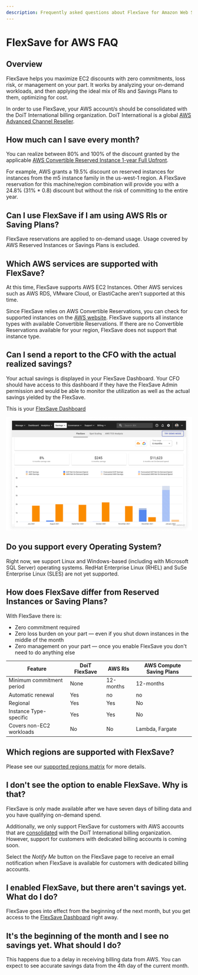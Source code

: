 ```yaml
---
description: Frequently asked questions about FlexSave for Amazon Web Services
---
```


# FlexSave for AWS FAQ

## Overview

FlexSave helps you maximize EC2 discounts with zero commitments, loss risk, or management on your part. It works by analyzing your on-demand workloads, and then applying the ideal mix of RIs and Savings Plans to them, optimizing for cost.

In order to use FlexSave, your AWS account/s should be consolidated with the DoiT International billing organization. DoiT International is a global [AWS Advanced Channel Reseller](https://partners.amazonaws.com/partners/001E000001HPlIAIA1/).

## How much can I save every month?

You can realize between 80% and 100% of the discount granted by the applicable [AWS Convertible Reserved Instance 1-year Full Upfront](https://aws.amazon.com/ec2/pricing/reserved-instances/pricing/).

For example, AWS grants a 19.5% discount on reserved instances for instances from the m5 instance family in the us-west-1 region. A FlexSave reservation for this machine/region combination will provide you with a 24.8% (31% \* 0.8) discount but without the risk of committing to the entire year.

## Can I use FlexSave if I am using AWS RIs or Saving Plans?

FlexSave reservations are applied to on-demand usage. Usage covered by AWS Reserved Instances or Savings Plans is excluded.

## Which AWS services are supported with FlexSave?

At this time, FlexSave supports AWS EC2 Instances. Other AWS services such as AWS RDS, VMware Cloud, or ElastiCache aren't supported at this time.

Since FlexSave relies on AWS Convertible Reservations, you can check for supported instances on the [AWS website](https://aws.amazon.com/ec2/pricing/reserved-instances/pricing/). FlexSave supports all instance types with available Convertible Reservations. If there are no Convertible Reservations available for your region, FlexSave does not support that instance type.

## Can I send a report to the CFO with the actual realized savings?

Your actual savings is displayed in your FlexSave Dashboard. Your CFO should have access to this dashboard if they have the FlexSave Admin permission and would be able to monitor the utilization as well as the actual savings yielded by the FlexSave.

This is your [FlexSave Dashboard](overview.md#flexsave-dashboard)

![A screenshot of an example FlexSave dashboard](../.gitbook/assets/flexsave-dashboard.png)

## Do you support every Operating System?

Right now, we support Linux and Windows-based (including with Microsoft SQL Server) operating systems. RedHat Enterprise Linux (RHEL) and SuSe Enterprise Linux (SLES) are not yet supported.

## How does FlexSave differ from Reserved Instances or Saving Plans?

With FlexSave there is:

* Zero commitment required
* Zero loss burden on your part — even if you shut down instances in the middle of the month
* Zero management on your part — once you enable FlexSave you don't need to do anything else

| Feature                   | DoiT FlexSave | AWS RIs   | AWS Compute Saving Plans |
| ------------------------- | ------------- | --------- | ------------------------ |
| Minimum commitment period | None          | 12-months | 12-months                |
| Automatic renewal         | Yes           | no        | no                       |
| Regional                  | Yes           | Yes       | No                       |
| Instance Type-specific    | Yes           | Yes       | No                       |
| Covers non-EC2 workloads  | No            | No        | Lambda, Fargate          |

## Which regions are supported with FlexSave?

Please see our [supported regions matrix](flexsave-regions.md) for more details.

## I don't see the option to enable FlexSave. Why is that?

FlexSave is only made available after we have seven days of billing data and you have qualifying on-demand spend.

Additionally, we only support FlexSave for customers with AWS accounts that are [consolidated](https://docs.aws.amazon.com/awsaccountbilling/latest/aboutv2/consolidated-billing.html) with the DoiT International billing organization. However, support for customers with dedicated billing accounts is coming soon.

Select the _Notify Me_ button on the FlexSave page to receive an email notification when FlexSave is available for customers with dedicated billing accounts.

## I enabled FlexSave, but there aren't savings yet. What do I do?

FlexSave goes into effect from the beginning of the next month, but you get access to the [FlexSave Dashboard](overview.md#flexsave-dashboard) right away.

## It's the beginning of the month and I see no savings yet. What should I do?

This happens due to a delay in receiving billing data from AWS. You can expect to see accurate savings data from the 4th day of the current month.
